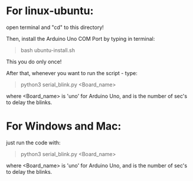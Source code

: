 # For linux-ubuntu:

open terminal and "cd" to this directory!

Then, install the Arduino Uno COM Port by typing in terminal:

> bash ubuntu-install.sh

This you do only once!


After that, whenever you want to run the script - type:

> python3 serial_blink.py <Board_name> <delay>


where <Board_name> is 'uno' for Arduino Uno, and <delay> is the number of sec's to delay the blinks.


# For Windows and Mac:

just run the code with:

> python3 serial_blink.py <Board_name> <delay>


where <Board_name> is 'uno' for Arduino Uno, and <delay> is the number of sec's to delay the blinks.

